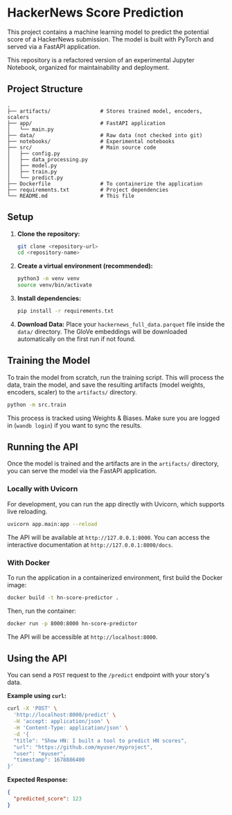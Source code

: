 # HackerNews Score Prediction

This project contains a machine learning model to predict the potential score of a HackerNews submission. The model is built with PyTorch and served via a FastAPI application.

This repository is a refactored version of an experimental Jupyter Notebook, organized for maintainability and deployment.

## Project Structure

```
.
├── artifacts/                # Stores trained model, encoders, scalers
├── app/                      # FastAPI application
│   └── main.py
├── data/                     # Raw data (not checked into git)
├── notebooks/                # Experimental notebooks
├── src/                      # Main source code
│   ├── config.py
│   ├── data_processing.py
│   ├── model.py
│   ├── train.py
│   └── predict.py
├── Dockerfile                # To containerize the application
├── requirements.txt          # Project dependencies
└── README.md                 # This file
```

## Setup

1.  **Clone the repository:**
    ```bash
    git clone <repository-url>
    cd <repository-name>
    ```

2.  **Create a virtual environment (recommended):**
    ```bash
    python3 -m venv venv
    source venv/bin/activate
    ```

3.  **Install dependencies:**
    ```bash
    pip install -r requirements.txt
    ```

4.  **Download Data:**
    Place your `hackernews_full_data.parquet` file inside the `data/` directory. The GloVe embeddings will be downloaded automatically on the first run if not found.

## Training the Model

To train the model from scratch, run the training script. This will process the data, train the model, and save the resulting artifacts (model weights, encoders, scaler) to the `artifacts/` directory.

```bash
python -m src.train
```

This process is tracked using Weights & Biases. Make sure you are logged in (`wandb login`) if you want to sync the results.

## Running the API

Once the model is trained and the artifacts are in the `artifacts/` directory, you can serve the model via the FastAPI application.

### Locally with Uvicorn

For development, you can run the app directly with Uvicorn, which supports live reloading.

```bash
uvicorn app.main:app --reload
```

The API will be available at `http://127.0.0.1:8000`. You can access the interactive documentation at `http://127.0.0.1:8000/docs`.

### With Docker

To run the application in a containerized environment, first build the Docker image:

```bash
docker build -t hn-score-predictor .
```

Then, run the container:

```bash
docker run -p 8000:8000 hn-score-predictor
```

The API will be accessible at `http://localhost:8000`.

## Using the API

You can send a `POST` request to the `/predict` endpoint with your story's data.

**Example using `curl`:**

```bash
curl -X 'POST' \
  'http://localhost:8000/predict' \
  -H 'accept: application/json' \
  -H 'Content-Type: application/json' \
  -d '{
  "title": "Show HN: I built a tool to predict HN scores",
  "url": "https://github.com/myuser/myproject",
  "user": "myuser",
  "timestamp": 1678886400
}'
```

**Expected Response:**

```json
{
  "predicted_score": 123
}
``` 